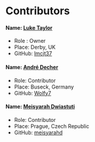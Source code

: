 # Contributors

#### Name: [Luke Taylor](https://lmcjt.com/)
- Role : Owner
- Place: Derby, UK
- GitHub: [lmcjt37](https://github.com/lmcjt37)

#### Name: [André Decher](https://github.com/Wolfy7)
- Role: Contributor
- Place: Buseck, Germany
- GitHub: [Wolfy7](https://github.com/Wolfy7)

#### Name: [Meisyarah Dwiastuti](https://github.com/meisyarahd)
- Role: Contributor
- Place: Prague, Czech Republic
- GitHub: [meisyarahd](https://github.com/meisyarahd)
